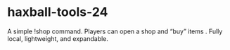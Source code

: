 # haxball-tools-24
 A simple !shop command.   Players can open a shop and “buy” items .   Fully local, lightweight, and expandable.
